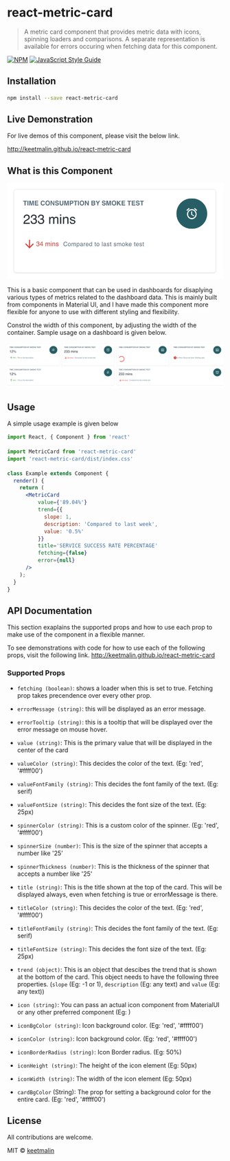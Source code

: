 # react-metric-card

> A metric card component that provides metric data with icons, spinning loaders and comparisons. A separate representation is available for errors occuring when fetching data for this component.

[![NPM](https://img.shields.io/npm/v/react-metric-card.svg)](https://www.npmjs.com/package/react-metric-card) [![JavaScript Style Guide](https://img.shields.io/badge/code_style-standard-brightgreen.svg)](https://standardjs.com)

## Installation

```bash
npm install --save react-metric-card
```

## Live Demonstration

For live demos of this component, please visit the below link.

http://keetmalin.github.io/react-metric-card

## What is this Component

![React Metric Card sample usage image](readme_images/react-metric-card-sample.png?raw=true "React Metric Card sample usage image")

This is a basic component that can be used in dashboards for disaplying various types of metrics related to the dashboard data. This is mainly built from components in Material UI, and I have made this component more flexible for anyone to use with different styling and flexibility. 

Constrol the width of this component, by adjusting the width of the container. Sample usage on a dashboard is given below.

![React Metric Card Usage on a Dashboard](readme_images/react-metric-card-on-dashboard-example.png?raw=true "React Metric Card Usage on a Dashboard")

## Usage

A simple usage example is given below

```jsx
import React, { Component } from 'react'

import MetricCard from 'react-metric-card'
import 'react-metric-card/dist/index.css'

class Example extends Component {
  render() {
    return (
      <MetricCard
          value={'89.04%'}
          trend={{
            slope: 1,
            description: 'Compared to last week',
            value: '0.5%'
          }}
          title='SERVICE SUCCESS RATE PERCENTAGE'
          fetching={false}
          error={null}
      />
    );
  }
}
```

## API Documentation

This section exaplains the supported props and how to use each prop to make use of the component in a flexible manner.

To see demonstrations with code for how to use each of the following props, visit the following link.
http://keetmalin.github.io/react-metric-card

### Supported Props

-    `fetching (boolean)`: shows a loader when this is set to true. Fetching prop takes precendence over every other prop.

-    `errorMessage (string)`: this will be displayed as an error message.
-    `errorTooltip (string)`: this is a tooltip that will be displayed over the error message on mouse hover.
-    `value (string)`: This is the primary value that will be displayed in the center of the card
-    `valueColor (string)`: This decides the color of the text. (Eg: 'red', '#ffff00')
-    `valueFontFamily (string)`: This decides the font family of the text. (Eg: serif)
-    `valueFontSize (string)`: This decides the font size of the text. (Eg: 25px)
-    `spinnerColor (string)`: This is a custom color of the spinner. (Eg: 'red', '#ffff00')
-    `spinnerSize (number)`: This is the size of the spinner that accepts a number like '25'
-    `spinnerThickness (number)`: This is the thickness of the spinner that accepts a number like '25'
-    `title (string)`: This is the title shown at the top of the card. This will be displayed always, even when fetching is true or errorMessage is there.
-    `titleColor (string)`: This decides the color of the text. (Eg: 'red', '#ffff00')
-    `titleFontFamily (string)`: This decides the font family of the text. (Eg: serif)
-    `titleFontSize (string)`: This decides the font size of the text. (Eg: 25px)
-    `trend (object)`: This is an object that descibes the trend that is shown at the bottom of the card. This object needs to have the following three properties. (`slope` (Eg: -1 or 1), `description` (Eg: any text) and `value` (Eg: any text))
-    `icon (string)`: You can pass an actual icon component from MaterialUI or any other preferred component (Eg: <IconName />)
-    `iconBgColor (string)`: Icon background color. (Eg: 'red', '#ffff00')
-    `iconColor (string)`: Icon background color. (Eg: 'red', '#ffff00')
-    `iconBorderRadius (string)`: Icon Border radius. (Eg: 50%)
-    `iconHeight (string)`: The height of the icon element (Eg: 50px)
-    `iconWidth (string)`: The width of the icon element (Eg: 50px)
-    `cardBgColor` (String): The prop for setting a background color for the entire card. (Eg: 'red', '#ffff00')

## License

All contributions are welcome.

MIT © [keetmalin](https://github.com/keetmalin)
